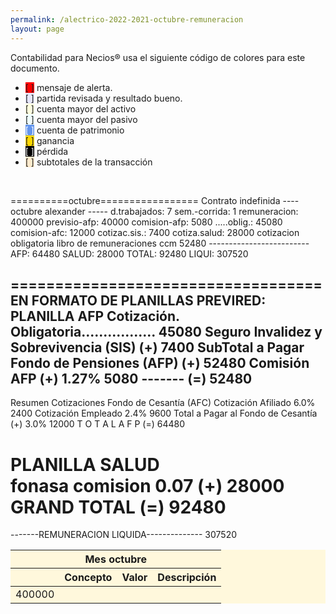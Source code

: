 ```yaml
--- 
permalink: /alectrico-2022-2021-octubre-remuneracion
layout: page
--- 
```


Contabilidad para Necios® usa el siguiente código de colores para este documento.
<ul>
<li><span style='background-color: red'>[    ]</span> mensaje de alerta. </li>
<li><span style='background-color: lavender'>[    ]</span> partida revisada y resultado bueno. </li>
<li><span style='background-color: lightyellow'>[    ]</span> cuenta mayor del activo </li>
<li><span style='background-color: azure'>[    ]</span> cuenta mayor del pasivo </li>
<li><span style='color: white; background-color: cornflowerblue'>[    ]</span> cuenta de patrimonio </li>
<li><span style='background-color: gold'>[    ]</span> ganancia </li>
<li><span style='color: white; background-color: black'>[    ]</span> pérdida </li>
<li><span style='background-color: blanchedalmond'>[    ]</span> subtotales de la transacción </li>
</ul>
<p style='page-break-after: always;'>&nbsp;</p><table style='background-color:cornsilk'><thead><th colspan='6'>Mes octubre</th></thead><thead> <th> </th> <th> Concepto </th> <th>  Valor </th> <th> Descripción </th> </thead><tbody><tr><td>400000 </td></tr></tbody>==========octubre=================
 Contrato indefinida
---- octubre	alexander -----
d.trabajados:	7
sem.-corrida:	1
remuneracion:	400000
previsio-afp:	40000
comision-afp:	5080
.....oblig.:	45080
comision-afc:	12000
cotizac.sis.:	7400
cotiza.salud:	28000
cotizacion obligatoria libro de remuneraciones ccm
52480
-------------------------
AFP:	64480
SALUD:	28000
TOTAL:	92480
LIQUI:	307520

===================================
EN FORMATO DE PLANILLAS PREVIRED: 
 PLANILLA AFP 
 Cotización. Obligatoria.................  	45080
 Seguro Invalidez y Sobrevivencia (SIS)    (+) 	7400
 SubTotal a Pagar Fondo de Pensiones (AFP) (+) 	52480
 Comisión AFP                              (+) 	1.27%	5080
                                             -------
                                           (=) 	52480
 ---- 
 Resumen Cotizaciones Fondo de Cesantía (AFC)
  Cotización Afiliado                   	6.0%	2400
  Cotización Empleado                   	2.4%	9600
Total a Pagar al Fondo de Cesantía         (+) 	3.0%	12000
             T O T A L   A  F  P           (=) 	64480

 PLANILLA SALUD    
fonasa	comision	0.07
                                           (+) 	28000
             GRAND TOTAL                   (=) 	92480
===================================
-------REMUNERACION LIQUIDA--------------	307520
</table>